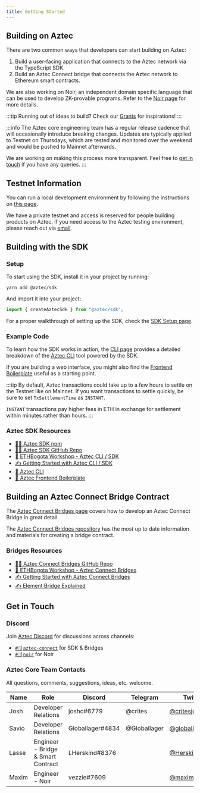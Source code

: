 ```yaml
---
title: Getting Started
---
```


## Building on Aztec

There are two common ways that developers can start building on Aztec:

1. Build a user-facing application that connects to the Aztec network via the TypeScript SDK.
2. Build an Aztec Connect bridge that connects the Aztec network to Ethereum smart contracts.

We are also working on Noir, an independent domain specific language that can be used to develop ZK-provable programs. Refer to the [Noir page](./noir) for more details.

:::tip
Running out of ideas to build? Check our [Grants](https://aztec.network/grants) for inspirations!
:::

:::info
The Aztec core engineering team has a regular release cadence that will occasionally introduce breaking changes. Updates are typically applied to Testnet on Thursdays, which are tested and monitored over the weekend and would be pushed to Mainnet afterwards.

We are working on making this process more transparent. Feel free to [get in touch](#get-in-touch) if you have any queries.
:::

## Testnet Information

You can run a local development environment by following the instructions on [this page](./local-devnet).

We have a private testnet and access is reserved for people building products on Aztec. If you need access to the Aztec testing environment, please reach out via [email](mailto:devrel@aztecprotocol.com).

## Building with the SDK

### Setup

To start using the SDK, install it in your project by running:

```shell
yarn add @aztec/sdk
```

And import it into your project:

```ts
import { createAztecSdk } from "@aztec/sdk";
```

For a proper walkthrough of setting up the SDK, check the [SDK Setup page](../sdk/usage/setup.mdx).

### Example Code

To learn how the SDK works in action, the [CLI page](./cli) provides a detailed breakdown of the [Aztec CLI](https://github.com/critesjosh/azteccli) tool powered by the SDK.

If you are building a web interface, you might also find the [Frontend Boilerplate](https://github.com/Globallager/aztec-frontend-boilerplate) useful as a starting point.

:::tip
By default, Aztec transactions could take up to a few hours to settle on the Testnet like on Mainnet. If you want transactions to settle quickly, be sure to set `TxSettlementTime` as `INSTANT`.

`INSTANT` transactions pay higher fees in ETH in exchange for settlement within minutes rather than hours.
:::

### Aztec SDK Resources

- [🧑‍💻 Aztec SDK npm](https://www.npmjs.com/package/@aztec/sdk)
- [🧑‍💻 Aztec SDK GitHub Repo](https://github.com/AztecProtocol/aztec-connect/tree/master/sdk)
- [🎥 ETHBogota Workshop - Aztec CLI / SDK](https://www.youtube.com/watch?v=I5M8LhOECpM&t=744s)
- [✍️ Getting Started with Aztec CLI / SDK](./cli.md)
- [📝 Aztec CLI](https://github.com/critesjosh/azteccli)
- [📝 Aztec Frontend Boilerplate](https://github.com/Globallager/aztec-frontend-boilerplate)

## Building an Aztec Connect Bridge Contract

The [Aztec Connect Bridges page](./bridges) covers how to develop an Aztec Connect Bridge in great detail.

The [Aztec Connect Bridges repository](https://github.com/AztecProtocol/aztec-connect-bridges) has the most up to date information and materials for creating a bridge contract.

### Bridges Resources

- [🧑‍💻 Aztec Connect Bridges GitHub Repo](https://github.com/AztecProtocol/aztec-connect-bridges)
- [🎥 ETHBogota Workshop - Aztec Connect Bridges](https://www.youtube.com/watch?v=I5M8LhOECpM&t=1826s)
- [✍️ Getting Started with Aztec Connect Bridges](./bridges/bridges.md)
- [✍️ Element Bridge Explained](https://hackmd.io/@aztec-network/SJ7-6Rbfq)

## Get in Touch

### Discord

Join [Aztec Discord](https://discord.gg/aztec) for discussions across channels:

- [`#🚅│aztec-connect`](https://discord.com/channels/563037431604183070/1032885517525717022) for SDK & Bridges
- [`#🖤│noir`](https://discord.com/channels/563037431604183070/1032602753148661780) for Noir

### Aztec Core Team Contacts

All questions, comments, suggestions, ideas, etc. welcome.

| Name  | Role                               | Discord          | Telegram     | Twitter                                             | Email                   |
| ----- | ---------------------------------- | ---------------- | ------------ | --------------------------------------------------- | ----------------------- |
| Josh  | Developer Relations                | joshc#6779       | @crites      | [@critesjosh\_](https://twitter.com/critesjosh_)    | josh@aztecprotocol.com  |
| Savio | Developer Relations                | Globallager#4834 | @Globallager | [@globallager](https://twitter.com/globallager)     | savio@aztecprotocol.com |
| Lasse | Engineer - Bridge & Smart Contract | LHerskind#8376   |              | [@HerskindLasse](https://twitter.com/herskindlasse) | lasse@aztecprotocol.com |
| Maxim | Engineer - Noir                    | vezzie#7609      |              | [@maximvezenov](https://twitter.com/maximvezenov)   | maxim@aztecprotocol.com |
